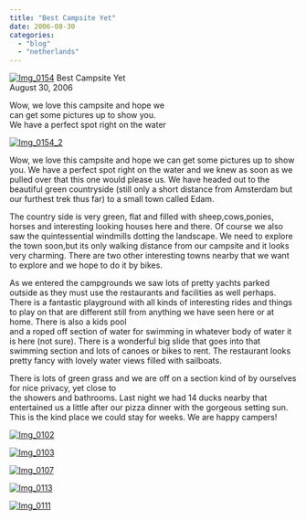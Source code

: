 ```yaml
---
title: "Best Campsite Yet"
date: 2006-08-30
categories: 
  - "blog"
  - "netherlands"
---
```


 [![Img_0154](http://soultravelers3new.local/images/2008/05/06/img_0154.png "Img_0154")](https://pub-ac94b3f306b24c0dba4238943c97f2e1.r2.dev/photos/uncategorized/2008/05/06/img_0154.png) Best Campsite Yet  
August 30, 2006

Wow, we love this campsite and hope we  
can get some pictures up to show you.  
We have a perfect spot right on the water

<!--more-->

[![Img_0154_2](http://soultravelers3new.local/images/2008/05/06/img_0154_2.png "Img_0154_2")](https://pub-ac94b3f306b24c0dba4238943c97f2e1.r2.dev/photos/uncategorized/2008/05/06/img_0154_2.png)

Wow, we love this campsite and hope we can get some pictures up to show you. We have a perfect spot right on the water and we knew as soon as we pulled over that this one would please us. We have headed out to the beautiful green countryside (still only a short distance from Amsterdam but our furthest trek thus far) to a small town called Edam.

The country side is very green, flat and filled with sheep,cows,ponies, horses and interesting looking houses here and there. Of course we also saw the quintessential windmills dotting the landscape. We need to explore the town soon,but its only walking distance from our campsite and it looks very charming. There are two other interesting towns nearby that we want to explore and we hope to do it by bikes.

As we entered the campgrounds we saw lots of pretty yachts parked outside as they must use the restaurants and facilities as well perhaps. There is a fantastic playground with all kinds of interesting rides and things to play on that are different still from anything we have seen here or at home. There is also a kids pool  
and a roped off section of water for swimming in whatever body of water it is here (not sure). There is a wonderful big slide that goes into that swimming section and lots of canoes or bikes to rent. The restaurant looks pretty fancy with lovely water views filled with sailboats.

There is lots of green grass and we are off on a section kind of by ourselves for nice privacy, yet close to  
the showers and bathrooms. Last night we had 14 ducks nearby that entertained us a little after our pizza dinner with the gorgeous setting sun. This is the kind place we could stay for weeks. We are happy campers!

[![Img_0102](http://soultravelers3new.local/images/2008/05/06/img_0102.png "Img_0102")](https://pub-ac94b3f306b24c0dba4238943c97f2e1.r2.dev/photos/uncategorized/2008/05/06/img_0102.png)

[![Img_0103](http://soultravelers3new.local/images/2008/05/06/img_0103.png "Img_0103")](https://pub-ac94b3f306b24c0dba4238943c97f2e1.r2.dev/photos/uncategorized/2008/05/06/img_0103.png)

[![Img_0107](http://soultravelers3new.local/images/2008/05/06/img_0107.png "Img_0107")](https://pub-ac94b3f306b24c0dba4238943c97f2e1.r2.dev/photos/uncategorized/2008/05/06/img_0107.png)

[![Img_0113](http://soultravelers3new.local/images/2008/05/06/img_0113.png "Img_0113")](https://pub-ac94b3f306b24c0dba4238943c97f2e1.r2.dev/photos/uncategorized/2008/05/06/img_0113.png)

[![Img_0111](http://soultravelers3new.local/images/2008/05/06/img_0111.png "Img_0111")](https://pub-ac94b3f306b24c0dba4238943c97f2e1.r2.dev/photos/uncategorized/2008/05/06/img_0111.png)
